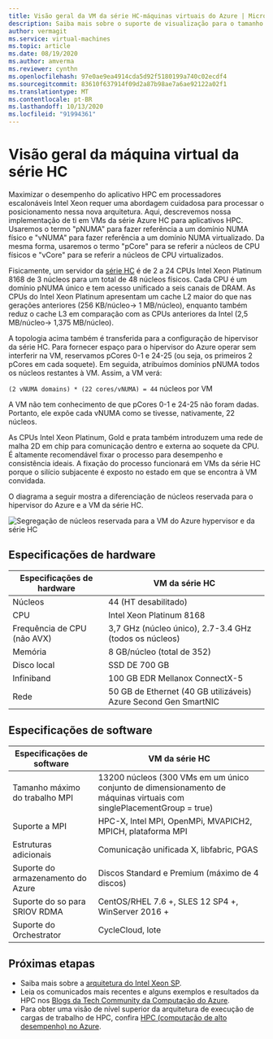 ```yaml
---
title: Visão geral da VM da série HC-máquinas virtuais do Azure | Microsoft Docs
description: Saiba mais sobre o suporte de visualização para o tamanho da VM da série HC no Azure.
author: vermagit
ms.service: virtual-machines
ms.topic: article
ms.date: 08/19/2020
ms.author: amverma
ms.reviewer: cynthn
ms.openlocfilehash: 97e0ae9ea4914cda5d92f5180199a740c02ecdf4
ms.sourcegitcommit: 83610f637914f09d2a87b98ae7a6ae92122a02f1
ms.translationtype: MT
ms.contentlocale: pt-BR
ms.lasthandoff: 10/13/2020
ms.locfileid: "91994361"
---
```

# <a name="hc-series-virtual-machine-overview"></a>Visão geral da máquina virtual da série HC

Maximizar o desempenho do aplicativo HPC em processadores escalonáveis Intel Xeon requer uma abordagem cuidadosa para processar o posicionamento nessa nova arquitetura. Aqui, descrevemos nossa implementação de ti em VMs da série Azure HC para aplicativos HPC. Usaremos o termo "pNUMA" para fazer referência a um domínio NUMA físico e "vNUMA" para fazer referência a um domínio NUMA virtualizado. Da mesma forma, usaremos o termo "pCore" para se referir a núcleos de CPU físicos e "vCore" para se referir a núcleos de CPU virtualizados.

Fisicamente, um servidor da [série HC](../../hc-series.md) é de 2 a 24 CPUs Intel Xeon Platinum 8168 de 3 núcleos para um total de 48 núcleos físicos. Cada CPU é um domínio pNUMA único e tem acesso unificado a seis canais de DRAM. As CPUs do Intel Xeon Platinum apresentam um cache L2 maior do que nas gerações anteriores (256 KB/núcleo-> 1 MB/núcleo), enquanto também reduz o cache L3 em comparação com as CPUs anteriores da Intel (2,5 MB/núcleo-> 1,375 MB/núcleo).

A topologia acima também é transferida para a configuração de hipervisor da série HC. Para fornecer espaço para o hipervisor do Azure operar sem interferir na VM, reservamos pCores 0-1 e 24-25 (ou seja, os primeiros 2 pCores em cada soquete). Em seguida, atribuímos domínios pNUMA todos os núcleos restantes à VM. Assim, a VM verá:

`(2 vNUMA domains) * (22 cores/vNUMA) = 44` núcleos por VM

A VM não tem conhecimento de que pCores 0-1 e 24-25 não foram dadas. Portanto, ele expõe cada vNUMA como se tivesse, nativamente, 22 núcleos.

As CPUs Intel Xeon Platinum, Gold e prata também introduzem uma rede de malha 2D em chip para comunicação dentro e externa ao soquete da CPU. É altamente recomendável fixar o processo para desempenho e consistência ideais. A fixação do processo funcionará em VMs da série HC porque o silício subjacente é exposto no estado em que se encontra à VM convidada.

O diagrama a seguir mostra a diferenciação de núcleos reservada para o hipervisor do Azure e a VM da série HC.

![Segregação de núcleos reservada para a VM do Azure hypervisor e da série HC](./media/hc-series-overview/segregation-cores.png)

## <a name="hardware-specifications"></a>Especificações de hardware

| Especificações de hardware          | VM da série HC                     |
|----------------------------------|----------------------------------|
| Núcleos                            | 44 (HT desabilitado)                 |
| CPU                              | Intel Xeon Platinum 8168         |
| Frequência de CPU (não AVX)          | 3,7 GHz (núcleo único), 2.7-3.4 GHz (todos os núcleos) |
| Memória                           | 8 GB/núcleo (total de 352)            |
| Disco local                       | SSD DE 700 GB                       |
| Infiniband                       | 100 GB EDR Mellanox ConnectX-5   |
| Rede                          | 50 GB de Ethernet (40 GB utilizáveis) Azure Second Gen SmartNIC    |

## <a name="software-specifications"></a>Especificações de software

| Especificações de software     |VM da série HC           |
|-----------------------------|-----------------------|
| Tamanho máximo do trabalho MPI            | 13200 núcleos (300 VMs em um único conjunto de dimensionamento de máquinas virtuais com singlePlacementGroup = true)  |
| Suporte a MPI                 | HPC-X, Intel MPI, OpenMPi, MVAPICH2, MPICH, plataforma MPI  |
| Estruturas adicionais       | Comunicação unificada X, libfabric, PGAS |
| Suporte do armazenamento do Azure       | Discos Standard e Premium (máximo de 4 discos) |
| Suporte do so para SRIOV RDMA   | CentOS/RHEL 7.6 +, SLES 12 SP4 +, WinServer 2016 +  |
| Suporte do Orchestrator        | CycleCloud, lote  |

## <a name="next-steps"></a>Próximas etapas

- Saiba mais sobre a [arquitetura do Intel Xeon SP](https://bit.ly/2RCYkiE).
- Leia os comunicados mais recentes e alguns exemplos e resultados da HPC nos [Blogs da Tech Community da Computação do Azure](https://techcommunity.microsoft.com/t5/azure-compute/bg-p/AzureCompute).
- Para obter uma visão de nível superior da arquitetura de execução de cargas de trabalho de HPC, confira [HPC (computação de alto desempenho) no Azure](/azure/architecture/topics/high-performance-computing/).
